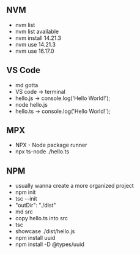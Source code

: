 ## NVM

- nvm list
- nvm list available
- nvm install 14.21.3
- nvm use 14.21.3
- nvm use 16.17.0

## VS Code

- md gotta
- VS code -> terminal
- hello.js -> console.log('Hello World!');
- node hello.js
- hello.ts -> console.log('Hello World!');

## MPX

- NPX - Node package runner
- npx ts-node ./hello.ts

## NPM

- usually wanna create a more organized project
- npm init
- tsc --init
- "outDir": "./dist"
- md src
- copy hello.ts into src
- tsc
- showcase ./dist/hello.js
- npm install uuid
- npm install -D @types/uuid
